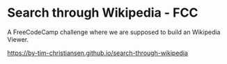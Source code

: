 Search through Wikipedia   - FCC
========

A FreeCodeCamp challenge where we are supposed to build an Wikipedia Viewer.

https://by-tim-christiansen.github.io/search-through-wikipedia
